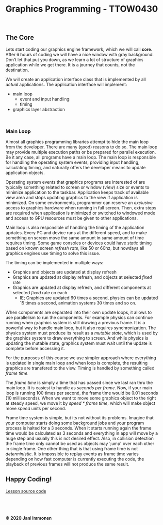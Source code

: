# Graphics Programming - TTOW0430

&nbsp;
## **The Core**
Lets start coding our graphics engine framework, which we will call **core**. After 6 hours of coding we will have a nice window with gray background. Don't let that put you down, as we learn a lot of structure of graphics application while we get there. It is a journey that counts, not the destination.

We will create an application interface class that is implemented by all *actual* applications. The application interface will implement:

- main loop
    - event and input handling
    - timing
- graphics layer abstraction

&nbsp;
### **Main Loop**
Almost all graphics programming libraries attempt to hide the main loop from the developer. There are many (good) reasons to do so. The main loop may provide multiple execution paths or be prepared for parallel execution. Be it any case, all programs have a main loop. The main loop is responsible for handling the operating system events, providing input handling, calculating timing, and naturally offers the developer means to update application objects.

Operating system events that graphics programs are interested of are typically something related to screen or window (*view*) size or events to minimize application to the taskbar. Application keeps track of available view area and stops updating graphics to the view if application is minimized. On some environments, programmer can reserve an *exclusive* access to graphics hardware when running in full screen. Then, extra steps are required when application is minimized or switched to windowed mode and access to GPU resources must be given to other applications.

Main loop is also responsible of handling the timing of the application updates. Every PC and device runs at the different speed, and to make something on screen move the same amount in same amount of time requires timing. Some game consoles or devices could have *static* timing based on known screen *refresh rate*, like 50 or 60hz, but nowdays all graphics engines use timing to solve this issue.

The timing can be implemented in multiple ways:

- Graphics and objects are updated at display refresh
- Graphics are updated at display refresh, and objects at selected *fixed* rate
- Graphics are updated at display refresh, and different components at selected *fixed* rate on each
    - IE; Graphics are updated 60 times a second, physics can be updated 15 times a second, animation systems 30 times and so on.

When components are separated into their own update loops, it allows to use parallelism to run the components. For example physics can continue running when graphics system is still drawing a previous frame. It is a powerful way to handle main loop, but it also requires synchronization. The physics system must produce its result as a *mutable state*, which is used by the graphics system to draw everything to screen. And while physics is updating the mutable state, graphics system must wait until the update is complete before accessing it.

For the purposes of this course we use simpler approach where everything is updated in single main loop and when loop is complete, the resulting graphics are transfered to the view. Timing is handled by something called *frame time*.

The *frame time* is simply a time that has passed since we last ran thru the main loop. It is easiest to handle as *seconds per frame*. Now, if your main loop is running 100 times per second, the frame time would be 0.01 seconds (10 milliseconds). When we want to move some graphics object to the right at steady speed, we move it by *speed * frame time*, which will make object move *speed* units per second.

Frame time system is simple, but its not without its problems. Imagine that your computer starts doing some background jobs and your program process is halted for a 3 seconds. When it starts running again the frame time would be calculated as 3 seconds and everything in app will move by a huge step and usually this is not desired effect. Also, in collision detection the frame time only cannot be used as objects may 'jump' over each other in single frame. One other thing that is that using frame time is not *deterministic*. It is impossible to replay events as frame time varies depending on how fast computer is currently executing the code, the playback of previous frames will not produce the same result.



## **Happy Coding!**

[Lesson source code](../source/lesson01/)

&nbsp;
----
**© 2020 Jani Immonen**

